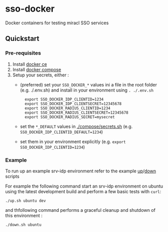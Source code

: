 # sso-docker
Docker containers for testing miracl SSO services

## Quickstart

### Pre-requisites

1. Install [docker ce](https://docs.docker.com/install/)
1. Install [docker compose](https://docs.docker.com/compose/install/)
1. Setup your secrets, either :
    * (preferred) set your `SSO_DOCKER_*` values ini a file in the root folder (e.g. ./.env.sh) and install in your environment using `. ./.env.sh`

            export SSO_DOCKER_IDP_CLIENTID=1234
            export SSO_DOCKER_IDP_CLIENTSECRET=12345678
            export SSO_DOCKER_RADIUS_CLIENTID=1234
            export SSO_DOCKER_RADIUS_CLIENTSECRET=12345678
            export SSO_DOCKER_RADIUS_SECRET=mysecret

    * set the `*_DEFAULT` values in [./compose/secrets.sh](./compose/secrets.sh) (e.g. `SSO_DOCKER_IDP_CLIENTID_DEFAULT=1234`)
    * set them in your environment explicitly (e.g. `export SSO_DOCKER_IDP_CLIENTID=1234`)

### Example
To run up an example srv-idp environment refer to the example [up](./up.sh)/[down](./down.sh) scripts

For example the following command start an srv-idp environment on ubuntu using the latest development build and perform a few basic tests with `curl`:
```
./up.sh ubuntu dev
```

and thfollowing command performs a graceful cleanup and shutdown of this environment :
```
./down.sh ubuntu
```
